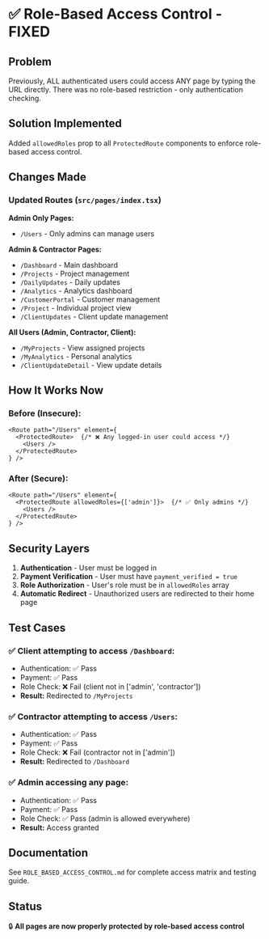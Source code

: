 # ✅ Role-Based Access Control - FIXED

## Problem
Previously, ALL authenticated users could access ANY page by typing the URL directly. There was no role-based restriction - only authentication checking.

## Solution Implemented
Added `allowedRoles` prop to all `ProtectedRoute` components to enforce role-based access control.

## Changes Made

### Updated Routes (`src/pages/index.tsx`)

**Admin Only Pages:**
- `/Users` - Only admins can manage users

**Admin & Contractor Pages:**
- `/Dashboard` - Main dashboard
- `/Projects` - Project management
- `/DailyUpdates` - Daily updates
- `/Analytics` - Analytics dashboard
- `/CustomerPortal` - Customer management
- `/Project` - Individual project view
- `/ClientUpdates` - Client update management

**All Users (Admin, Contractor, Client):**
- `/MyProjects` - View assigned projects
- `/MyAnalytics` - Personal analytics
- `/ClientUpdateDetail` - View update details

## How It Works Now

### Before (Insecure):
```tsx
<Route path="/Users" element={
  <ProtectedRoute>  {/* ❌ Any logged-in user could access */}
    <Users />
  </ProtectedRoute>
} />
```

### After (Secure):
```tsx
<Route path="/Users" element={
  <ProtectedRoute allowedRoles={['admin']}>  {/* ✅ Only admins */}
    <Users />
  </ProtectedRoute>
} />
```

## Security Layers

1. **Authentication** - User must be logged in
2. **Payment Verification** - User must have `payment_verified = true`
3. **Role Authorization** - User's role must be in `allowedRoles` array
4. **Automatic Redirect** - Unauthorized users are redirected to their home page

## Test Cases

### ✅ Client attempting to access `/Dashboard`:
- Authentication: ✅ Pass
- Payment: ✅ Pass
- Role Check: ❌ Fail (client not in ['admin', 'contractor'])
- **Result:** Redirected to `/MyProjects`

### ✅ Contractor attempting to access `/Users`:
- Authentication: ✅ Pass
- Payment: ✅ Pass
- Role Check: ❌ Fail (contractor not in ['admin'])
- **Result:** Redirected to `/Dashboard`

### ✅ Admin accessing any page:
- Authentication: ✅ Pass
- Payment: ✅ Pass
- Role Check: ✅ Pass (admin is allowed everywhere)
- **Result:** Access granted

## Documentation
See `ROLE_BASED_ACCESS_CONTROL.md` for complete access matrix and testing guide.

## Status
🔒 **All pages are now properly protected by role-based access control**
